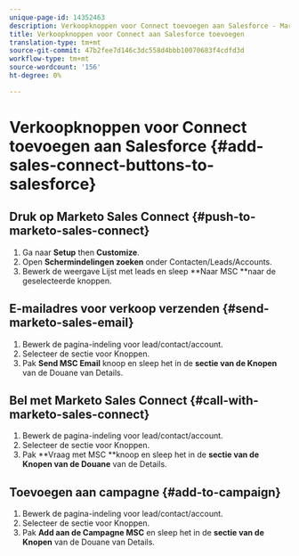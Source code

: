 ```yaml
---
unique-page-id: 14352463
description: Verkoopknoppen voor Connect toevoegen aan Salesforce - Marketo Docs - Productdocumentatie
title: Verkoopknoppen voor Connect aan Salesforce toevoegen
translation-type: tm+mt
source-git-commit: 47b2fee7d146c3dc558d4bbb10070683f4cdfd3d
workflow-type: tm+mt
source-wordcount: '156'
ht-degree: 0%

---
```



# Verkoopknoppen voor Connect toevoegen aan Salesforce {#add-sales-connect-buttons-to-salesforce}

## Druk op Marketo Sales Connect {#push-to-marketo-sales-connect}

1. Ga naar **Setup** then **Customize**.
1. Open **Schermindelingen zoeken** onder Contacten/Leads/Accounts.
1. Bewerk de weergave Lijst met leads en sleep **Naar MSC **naar de geselecteerde knoppen.

## E-mailadres voor verkoop verzenden {#send-marketo-sales-email}

1. Bewerk de pagina-indeling voor lead/contact/account.
1. Selecteer de sectie voor Knoppen.
1. Pak **Send MSC Email** knoop en sleep het in de **sectie van de Knopen** van de Douane van Details.

## Bel met Marketo Sales Connect {#call-with-marketo-sales-connect}

1. Bewerk de pagina-indeling voor lead/contact/account.
1. Selecteer de sectie voor Knoppen.
1. Pak **Vraag met MSC **knoop en sleep het in de **sectie van de Knopen van de Douane** van de Details.

## Toevoegen aan campagne {#add-to-campaign}

1. Bewerk de pagina-indeling voor lead/contact/account.
1. Selecteer de sectie voor Knoppen.
1. Pak **Add aan de Campagne MSC** en sleep het in de **sectie van de Knopen** van de Douane van Details.

